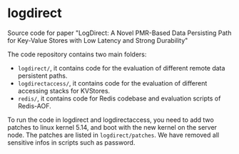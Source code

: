# logdirect
Source code for paper "LogDirect: A Novel PMR-Based Data Persisting Path for Key-Value Stores with Low Latency and Strong Durability"

The code repository contains two main folders:
- `logdirect/`, it contains code for the evaluation of different remote data persistent paths.
- `logdirectaccess/`, it contains code for the evaluation of different accessing stacks for KVStores.
- `redis/`, it contains code for Redis codebase and evaluation scripts of Redis-AOF.

To run the code in logdirect and logdirectaccess, you need to add two patches to linux kernel 5.14, and boot with the new kernel on the server node. The patches are listed in `logdirect/patches`. We have removed all sensitive infos in scripts such as password.